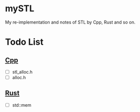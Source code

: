 # mySTL

My re-implementation and notes of STL by Cpp, Rust and so on.

# Todo List

## [Cpp](./STL_Cpp/README.md)
- [ ] stl_alloc.h
- [ ] alloc.h

## [Rust](./peter_std/README.md)
- [ ] std::mem




